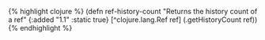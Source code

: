 {% highlight clojure %}
(defn ref-history-count
  "Returns the history count of a ref"
  {:added "1.1"
   :static true}
  [^clojure.lang.Ref ref]
    (.getHistoryCount ref))
{% endhighlight %}
